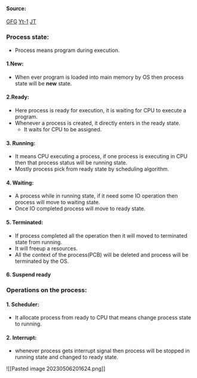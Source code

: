 #### Source:
[GFG](https://www.geeksforgeeks.org/states-of-a-process-in-operating-systems/)
[Yt-1](https://www.youtube.com/watch?v=SGxFMEZ-ypc&list=PLXj4XH7LcRfDrdQuJTHIPmKMpa7eYVaPm&index=7)
[JT](https://www.javatpoint.com/os-process-states)


### Process state:

* Process means program during execution.

#### 1.New:

* When ever program is loaded into main memory by OS then process state will be **new** state.

#### 2.Ready:

* Here process is ready for execution, it is waiting for CPU to execute a program.
* Whenever a process is created, it directly enters in the ready state.
	* It waits for CPU to be assigned.

#### 3. Running:

* It means CPU executing a process, if one process is executing in CPU then that process status will be running state.
* Mostly process pick from ready state by scheduling algorithm.

#### 4. Waiting:

* A process while in running state, if it need some IO operation then process will move to waiting state.
* Once IO completed process will move to ready state.

#### 5. Terminated:

* If process completed all the operation then it will moved to terminated state from running.
* It will freeup a resources.
* All the context of the process(PCB) will be deleted and process will be terminated by the OS.

#### 6. Suspend ready

### Operations on the process:

#### 1. Scheduler:

* It allocate process from ready to CPU that means change process state to running.

#### 2. Interrupt:

* whenever process gets interrupt signal then process will be stopped in running state and changed to ready state.


![[Pasted image 20230506201624.png]]